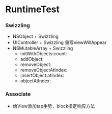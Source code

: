 # RuntimeTest

### Swizzling
* NSObject + Swizzling
* UIController + Swizzling 重写viewWillAppear
* NSMutableArray + Swizzling
  * initWithObjects:count:
  * addObject:
  * removeObject:
  * removeObjectAtIndex:
  * insertObject:atIndex:
  * objectAtIndex:

### Associate
* 给View添加tap手势，block指定响应方法
